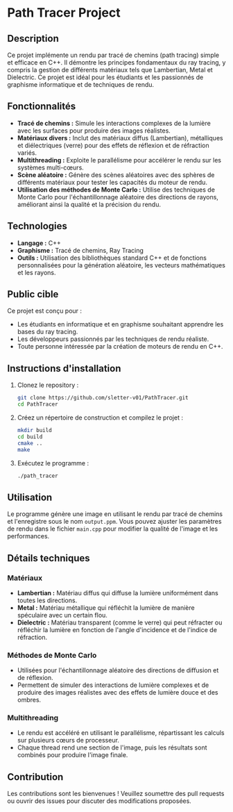 # Path Tracer Project

## Description

Ce projet implémente un rendu par tracé de chemins (path tracing) simple et efficace en C++. Il démontre les principes fondamentaux du ray tracing, y compris la gestion de différents matériaux tels que Lambertian, Metal et Dielectric. Ce projet est idéal pour les étudiants et les passionnés de graphisme informatique et de techniques de rendu.

## Fonctionnalités

- **Tracé de chemins :** Simule les interactions complexes de la lumière avec les surfaces pour produire des images réalistes.
- **Matériaux divers :** Inclut des matériaux diffus (Lambertian), métalliques et diélectriques (verre) pour des effets de réflexion et de réfraction variés.
- **Multithreading :** Exploite le parallélisme pour accélérer le rendu sur les systèmes multi-cœurs.
- **Scène aléatoire :** Génère des scènes aléatoires avec des sphères de différents matériaux pour tester les capacités du moteur de rendu.
- **Utilisation des méthodes de Monte Carlo :** Utilise des techniques de Monte Carlo pour l'échantillonnage aléatoire des directions de rayons, améliorant ainsi la qualité et la précision du rendu.

## Technologies

- **Langage :** C++
- **Graphisme :** Tracé de chemins, Ray Tracing
- **Outils :** Utilisation des bibliothèques standard C++ et de fonctions personnalisées pour la génération aléatoire, les vecteurs mathématiques et les rayons.

## Public cible

Ce projet est conçu pour :
- Les étudiants en informatique et en graphisme souhaitant apprendre les bases du ray tracing.
- Les développeurs passionnés par les techniques de rendu réaliste.
- Toute personne intéressée par la création de moteurs de rendu en C++.

## Instructions d'installation

1. Clonez le repository :
    ```sh
    git clone https://github.com/sletter-v01/PathTracer.git
    cd PathTracer
    ```

2. Créez un répertoire de construction et compilez le projet :
    ```sh
    mkdir build
    cd build
    cmake ..
    make
    ```

3. Exécutez le programme :
    ```sh
    ./path_tracer
    ```

## Utilisation

Le programme génère une image en utilisant le rendu par tracé de chemins et l'enregistre sous le nom `output.ppm`. Vous pouvez ajuster les paramètres de rendu dans le fichier `main.cpp` pour modifier la qualité de l'image et les performances.

## Détails techniques

### Matériaux
- **Lambertian :** Matériau diffus qui diffuse la lumière uniformément dans toutes les directions.
- **Metal :** Matériau métallique qui réfléchit la lumière de manière spéculaire avec un certain flou.
- **Dielectric :** Matériau transparent (comme le verre) qui peut réfracter ou réfléchir la lumière en fonction de l'angle d'incidence et de l'indice de réfraction.

### Méthodes de Monte Carlo
- Utilisées pour l'échantillonnage aléatoire des directions de diffusion et de réflexion.
- Permettent de simuler des interactions de lumière complexes et de produire des images réalistes avec des effets de lumière douce et des ombres.

### Multithreading
- Le rendu est accéléré en utilisant le parallélisme, répartissant les calculs sur plusieurs cœurs de processeur.
- Chaque thread rend une section de l'image, puis les résultats sont combinés pour produire l'image finale.

## Contribution

Les contributions sont les bienvenues ! Veuillez soumettre des pull requests ou ouvrir des issues pour discuter des modifications proposées.
